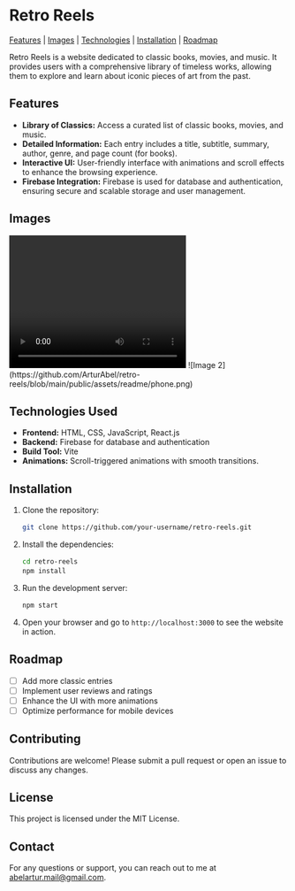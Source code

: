 
# Retro Reels

[Features](#features) | [Images](#images) | [Technologies](#technologies) | [Installation](#installation) | [Roadmap](#roadmap)

Retro Reels is a website dedicated to classic books, movies, and music. It provides users with a comprehensive library of timeless works, allowing them to explore and learn about iconic pieces of art from the past.

<a name="features"></a>
## Features

- **Library of Classics:** Access a curated list of classic books, movies, and music.
- **Detailed Information:** Each entry includes a title, subtitle, summary, author, genre, and page count (for books).
- **Interactive UI:** User-friendly interface with animations and scroll effects to enhance the browsing experience.
- **Firebase Integration:** Firebase is used for database and authentication, ensuring secure and scalable storage and user management.

<a name="images"></a>
## Images

<video width="320" height="240" controls>
  <source src="public/assets/readme/video.mp4" type="video/mp4">
  Your browser does not support the video tag.
</video>
![Image 2](https://github.com/ArturAbel/retro-reels/blob/main/public/assets/readme/phone.png)


<a name="technologies"></a>
## Technologies Used

- **Frontend:** HTML, CSS, JavaScript, React.js
- **Backend:** Firebase for database and authentication
- **Build Tool:** Vite
- **Animations:** Scroll-triggered animations with smooth transitions.

<a name="installation"></a>
## Installation

1. Clone the repository:

   ```bash
   git clone https://github.com/your-username/retro-reels.git
   ```

2. Install the dependencies:

   ```bash
   cd retro-reels
   npm install
   ```

3. Run the development server:

   ```bash
   npm start
   ```

4. Open your browser and go to `http://localhost:3000` to see the website in action.

<a name="roadmap"></a>
## Roadmap

- [ ] Add more classic entries
- [ ] Implement user reviews and ratings
- [ ] Enhance the UI with more animations
- [ ] Optimize performance for mobile devices

## Contributing

Contributions are welcome! Please submit a pull request or open an issue to discuss any changes.

## License

This project is licensed under the MIT License.

## Contact

For any questions or support, you can reach out to me at [abelartur.mail@gmail.com](mailto:abelartur.mail@gmail.com).

